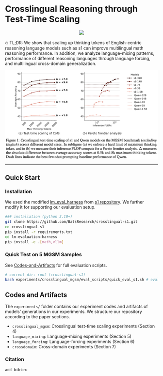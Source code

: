 # Crosslingual Reasoning through Test-Time Scaling

<p align="center">
    <a href="https://arxiv.org/abs/xxx.xxxx"><img src="https://img.shields.io/badge/arxiv-xxx.xxxx-b31b1b?logo=arxiv" /></a>
</p>

🔥 TL;DR: We show that scaling up thinking tokens of English-centric reasoning language models such as s1 can improve multilingual math reasoning performance. In addition, we analyze language-mixing patterns, performance of different reasoning languages through language forcing, and multilingual cross-domain generalization.

<p align="center">
  <img src="figures/crosslingual_mgsm.jpg" alt="Crosslingual MGSM performance" width="800"/>
</p>

---
## Quick Start

### Installation
We used the modified [lm_eval_harness](https://github.com/EleutherAI/lm-evaluation-harness) from [s1 repository](https://github.com/simplescaling/s1/). We further modify it for supporting our evaluation setup.
```bash
### installation (python 3.10+)
git clone https://github.com/BatsResearch/crosslingual-s1.git
cd crosslingual-s1
pip install -r requirements.txt
cd lm-evaluation-harness
pip install -e .[math,vllm]
```

### Quick Test on 5 MGSM Samples
See [Codes-and-Artifacts](#codes-and-artifacts) for full evaluation scripts.

```bash
# current dir: root (crosslingual-s1)
bash experiments/crosslingual_mgsm/eval_scripts/quick_eval_s1.sh # eval on 5 MGSM examples (zh)
```

## Codes and Artifacts
The `experiments/` folder contains our experiment codes and artifacts of models' generations in our experiments. We structure our repository according to the paper sections.
- `crosslingual_mgsm`: Crosslingual test-time scaling experiments (Section 4)
- `language_mixing`: Language-mixing experiments (Section 5)
- `language_forcing`: Language-forcing experiments (Section 6)
- `crossdomain`: Cross-domain experiments (Section 7)

### Citation
```
add bibtex
```